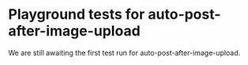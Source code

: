 # Playground tests for auto-post-after-image-upload
We are still awaiting the first test run for auto-post-after-image-upload.
